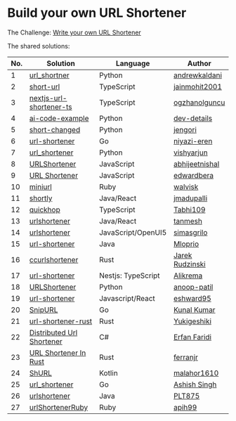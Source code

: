 # Build your own URL Shortener

The Challenge: [Write your own URL Shortener](https://codingchallenges.fyi/challenges/challenge-url-shortener)

The shared solutions:

| No. | Solution | Language | Author |
|----|----------|----------|--------|
| 1 | [url_shortner](https://github.com/andrewkaldani/url_shortner) | Python | [andrewkaldani](https://github.com/andrewkaldani) |
| 2 | [short-url](https://github.com/jainmohit2001/short-url) | TypeScript | [jainmohit2001](https://github.com/jainmohit2001) |
| 3 | [nextjs-url-shortener-ts](https://github.com/ogzhanolguncu/nextjs-url-shortener-ts) | TypeScript | [ogzhanolguncu](https://github.com/ogzhanolguncu) |
| 4 | [ai-code-example](https://github.com/dev-details/ai-code-example) | Python | [dev-details](https://github.com/dev-details) |
| 5 | [short-changed](https://github.com/jengori/short-changed) | Python | [jengori](https://github.com/jengori) |
| 6 | [url-shortener](https://github.com/niyazi-eren/url-shortener) | Go | [niyazi-eren](https://github.com/niyazi-eren/url-shortener) |
| 7 | [url_shortener](https://github.com/vishyarjun/url_shortener) | Python | [vishyarjun](https://github.com/vishyarjun) |
| 8 | [URLShortener](https://github.com/abhijeetnishal/URLShortener) | JavaScript | [abhijeetnishal](https://github.com/abhijeetnishal) |
| 9 | [URL Shortener](https://github.com/edwardbera/Url-Shortener) | JavaScript | [edwardbera](https://github.com/edwardbera) |
| 10 | [miniurl](https://github.com/walvisk/miniurl) | Ruby | [walvisk](https://github.com/walvisk) |
| 11 | [shortly](https://github.com/jmadupalli/shortly) | Java/React | [jmadupalli](https://github.com/jmadupalli) |
| 12 | [quickhop](https://github.com/Tabhi109/quickhop) | TypeScript | [Tabhi109](https://github.com/Tabhi109) |
| 13 | [urlshortener](https://github.com/tanmesh/urlshortener) | Java/React | [tanmesh](https://github.com/tanmesh) | 
| 14 | [urlshortener](https://github.com/simasgrilo/urlshortener) | JavaScript/OpenUI5 | [simasgrilo](https://github.com/simasgrilo) |
| 15 | [url-shortener](https://github.com/Mloprio/url-shortener) | Java | [Mloprio](https://github.com/Mloprio) |
| 16 | [ccurlshortener](https://github.com/jarekr/ccurlshortener) | Rust | [Jarek Rudzinski](https://github.com/jarekr) |
| 17 | [url-shortener](https://github.com/Alikrema/url-shortner) | Nestjs: TypeScript | [Alikrema](https://github.com/Alikrema/url-shortner)
| 18 | [URLShortener](https://github.com/anoop-patil/URLShortner) | Python | [anoop-patil](https://github.com/anoop-patil) |
| 19 | [url-shortener](https://github.com/eshward95/url-shortener) | Javascript/React | [eshward95](https://github.com/eshward95) |
| 20 | [SnipURL](https://github.com/KumarVariable/go-for-url-shortner) | Go | [Kunal Kumar](https://github.com/KumarVariable/) |
| 21 | [url-shortener-rust](https://github.com/Yukigeshiki/url-shortener-rust) | Rust | [Yukigeshiki](https://github.com/Yukigeshiki) |
| 22 | [Distributed Url Shortener](https://github.com/Erfan-ffa/UrlShortner-DistributedSystem-) | C# | [Erfan Faridi](https://github.com/Erfan-ffa) |
| 23 | [URL Shortener In Rust](https://github.com/ferranjr/build-your-own-in-rust/tree/main/url-shortener) | Rust | [ferranjr](https://github.com/ferranjr/) |
| 24 | [ShURL](https://github.com/malahor1610/ShURL) | Kotlin | [malahor1610](https://github.com/malahor1610) |
| 25 | [url_shortener](https://github.com/ashishsinghin/url_shortener) | Go | [Ashish Singh](https://github.com/ashishsinghin) |
| 26 | [urlshortener](https://github.com/PLT875/urlshortener) | Java | [PLT875](https://github.com/PLT875) |
| 27 | [urlShortenerRuby](https://github.com/apih99/urlShortenerRuby) | Ruby | [apih99](https://github.com/apih99) |

